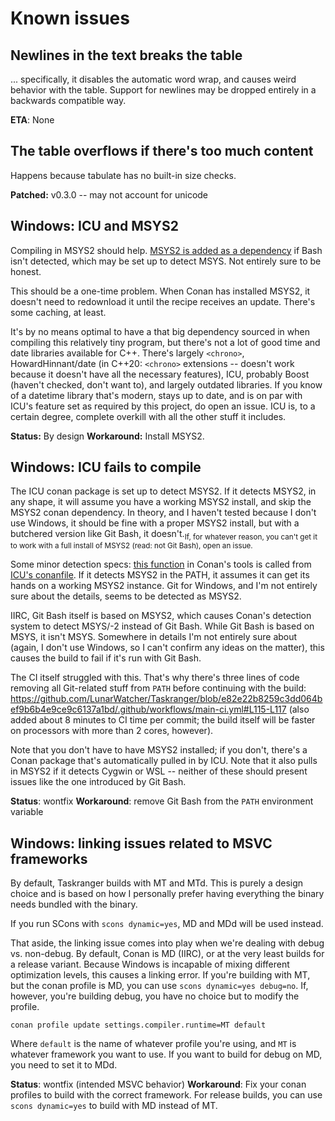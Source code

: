 # Known issues

## Newlines in the text breaks the table

... specifically, it disables the automatic word wrap, and causes weird behavior with the table. Support for newlines may be dropped entirely in a backwards compatible way.

**ETA**: None

## The table overflows if there's too much content

Happens because tabulate has no built-in size checks.

**Patched:** v0.3.0 -- may not account for unicode

## Windows: ICU and MSYS2
Compiling in MSYS2 should help. [MSYS2 is added as a dependency](https://github.com/conan-io/conan-center-index/blob/master/recipes/icu/all/conanfile.py#L66-L68) if Bash isn't detected, which may be set up to detect MSYS. Not entirely sure to be honest.

This should be a one-time problem. When Conan has installed MSYS2, it doesn't need to redownload it until the recipe receives an update. There's some caching, at least.

It's by no means optimal to have a that big dependency sourced in when compiling this relatively tiny program, but there's not a lot of good time and date libraries available for C++. There's largely `<chrono>`, HowardHinnant/date (in C++20: `<chrono>` extensions -- doesn't work because it doesn't have all the necessary features), ICU, probably Boost (haven't checked, don't want to), and largely outdated libraries. If you know of a datetime library that's modern, stays up to date, and is on par with ICU's feature set as required by this project, do open an issue. ICU is, to a certain degree, complete overkill with all the other stuff it includes.

**Status:** By design
**Workaround:** Install MSYS2.

## Windows: ICU fails to compile

The ICU conan package is set up to detect MSYS2. If it detects MSYS2, in any shape, it will assume you have a working MSYS2 install, and skip the MSYS2 conan dependency. In theory, and I haven't tested because I don't use Windows, it should be fine with a proper MSYS2 install, but with a butchered version like Git Bash, it doesn't.<sub>If, for whatever reason, you can't get it to work with a full install of MSYS2 (read: not Git Bash), open an issue.</sub>

Some minor detection specs: [this function](https://github.com/conan-io/conan/blob/d40f2a9f644c390bfaf202a573d7fb999a30949f/conans/client/tools/oss.py#L390-L419) in Conan's tools is called from [ICU's conanfile](https://github.com/conan-io/conan-center-index/blob/master/recipes/icu/all/conanfile.py#L43-L46). If it detects MSYS2 in the PATH, it assumes it can get its hands on a working MSYS2 instance. Git for Windows, and I'm not entirely sure about the details, seems to be detected as MSYS2.

IIRC, Git Bash itself is based on MSYS2, which causes Conan's detection system to detect MSYS/-2 instead of Git Bash. While Git Bash is based on MSYS, it isn't MSYS. Somewhere in details I'm not entirely sure about (again, I don't use Windows, so I can't confirm any ideas on the matter), this causes the build to fail if it's run with Git Bash.

The CI itself struggled with this. That's why there's three lines of code removing all Git-related stuff from `PATH` before continuing with the build: https://github.com/LunarWatcher/Taskranger/blob/e82e22b8259c3dd064bef9b6b4e9ce9c6137a1bd/.github/workflows/main-ci.yml#L115-L117 (also added about 8 minutes to CI time per commit; the build itself will be faster on processors with more than 2 cores, however).

Note that you don't have to have MSYS2 installed; if you don't, there's a Conan package that's automatically pulled in by ICU. Note that it also pulls in MSYS2 if it detects Cygwin or WSL -- neither of these should present issues like the one introduced by Git Bash.

**Status**: wontfix
**Workaround**: remove Git Bash from the `PATH` environment variable

## Windows: linking issues related to MSVC frameworks

By default, Taskranger builds with MT and MTd. This is purely a design choice and is based on how I personally prefer having everything the binary needs bundled with the binary.

If you run SCons with `scons dynamic=yes`, MD and MDd will be used instead.

That aside, the linking issue comes into play when we're dealing with debug vs. non-debug. By default, Conan is MD (IIRC), or at the very least builds for a release variant. Because Windows is incapable of mixing different optimization levels, this causes a linking error. If you're building with MT, but the conan profile is MD, you can use `scons dynamic=yes debug=no`. If, however, you're building debug, you have no choice but to modify the profile.

```
conan profile update settings.compiler.runtime=MT default
```
Where `default` is the name of whatever profile you're using, and `MT` is whatever framework you want to use. If you want to build for debug on MD, you need to set it to MDd.

**Status**: wontfix (intended MSVC behavior)
**Workaround**: Fix your conan profiles to build with the correct framework. For release builds, you can use `scons dynamic=yes` to build with MD instead of MT.
